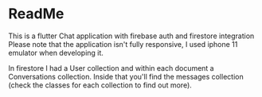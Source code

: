 # ReadMe

This is a flutter Chat application with firebase auth and firestore integration
Please note that the application isn't fully responsive, I used iphone 11 emulator when developing it.

In firestore I had a User collection and within each document a Conversations collection. Inside that you'll find the messages collection (check the classes for each collection to find out more).

